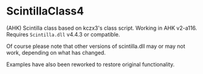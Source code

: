# ScintillaClass4
(AHK) Scintilla class based on kczx3's class script.  Working in AHK v2-a116.  Requires `Scintilla.dll` v4.4.3 or compatible.

Of course please note that other versions of scintilla.dll may or may not work, depending on what has changed.

Examples have also been reworked to restore original functionality.
